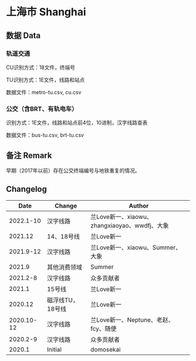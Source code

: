 # 上海市 Shanghai

## 数据 Data

### 轨道交通

CU识别方式：18文件，终端号

TU识别方式：1E文件，线路和站点

数据文件：metro-tu.csv, cu.csv

### 公交（含BRT、有轨电车）

识别方式：1E文件，线路和站点前4位，10进制，汉字线路查表

数据文件：bus-tu.csv, brt-tu.csv

## 备注 Remark

早期（2017年以前）存在公交终端编号与地铁重复的情况。

## Changelog

Date | Change | Author
-----|--------|-------
2022.1-10 | 汉字线路 | 兰Love新一、xiaowu、zhangxiaoyao、wwdfj、大象
2021.12 | 14、18号线 | 兰Love新一
2021.9-12 | 汉字线路 | 兰Love新一、xiaowu、Summer、大象
2021.9 | 其他消费领域 | Summer
2021.2-8 | 汉字线路 | 众多贡献者
2021.1 | 15号线 | 兰Love新一
2020.12 | 磁浮线TU，18号线 | 兰Love新一
2020.10-12 | 汉字线路 | 兰Love新一、Neptune、老赵、fcy、随便
2020.2-9 | 汉字线路 | 众多贡献者
2020.1 | Initial | domosekai

